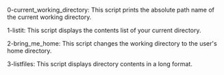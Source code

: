 0-current_working_directory: This script prints the absolute path name of the current working directory.

1-listit: This script displays the contents list of your current directory.

2-bring_me_home: This script changes the working directory to the user's home directory.

3-listfiles: This script displays directory contents in a long format.
